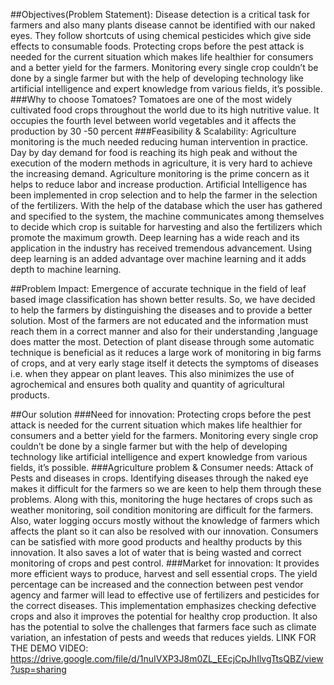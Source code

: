 ##Objectives(Problem Statement):
    Disease detection is a critical task for farmers and also many plants disease cannot be identified with our naked eyes. They follow shortcuts of using chemical pesticides which give side effects to consumable foods. 
    Protecting crops before the pest attack is needed for the current situation which makes life healthier for consumers and a better yield for the farmers.  Monitoring every single crop couldn’t be done by a single farmer but with the help of developing technology like artificial intelligence and expert knowledge from various fields, it’s possible.
###Why to choose Tomatoes?
    Tomatoes are one of the most widely cultivated food crops throughout the world due to its high nutritive value. It occupies the fourth level between world vegetables and it affects the production by 30 -50 percent
###Feasibility & Scalability:
      Agriculture monitoring is the much needed reducing human intervention in practice. Day by day demand for food is reaching its high peak and without the execution of the modern methods in agriculture, it is very hard to achieve the increasing demand. Agriculture monitoring is the prime concern as it helps to reduce labor and increase production. Artificial Intelligence has been implemented in crop selection and to help the farmer in the selection of the fertilizers. With the help of the database which the user has gathered and specified to the system, the machine communicates among themselves to decide which crop is suitable for harvesting and also the fertilizers which promote the maximum growth. Deep learning has a wide reach and its application in the industry has received tremendous advancement. Using deep learning is an added advantage over machine learning and it adds depth to machine learning. 

##Problem Impact:
    Emergence of accurate technique in the field of leaf based image classification has shown better results. So, we have decided to help the farmers by distinguishing the diseases and to provide a better solution. Most of the farmers are not educated and the information must reach them in a correct manner and also for their understanding ,language does matter the most. Detection of plant disease through some automatic technique is beneficial as it reduces a large work of monitoring in big farms of crops, and at very early stage itself it detects the symptoms of diseases i.e. when they appear on plant leaves. This also minimizes the use of agrochemical and ensures both quality and quantity of agricultural products.

##Our solution 
###Need for innovation: 
    Protecting crops before the pest attack is needed for the current situation which makes life healthier for consumers and a better yield for the farmers.  Monitoring every single crop couldn’t be done by a single farmer but with the help of developing technology like artificial intelligence and expert knowledge from various fields, it’s possible. 
###Agriculture problem & Consumer needs: 
    Attack of Pests and diseases in crops. Identifying diseases through the naked eye makes it difficult for the farmers so we are keen to help them through these problems. Along with this, monitoring the huge hectares of crops such as weather monitoring, soil condition monitoring are difficult for the farmers. Also, water logging occurs mostly without the knowledge of farmers which affects the plant so it can also be resolved with our innovation. 
Consumers can be satisfied with more good products and healthy products by this innovation. It also saves a lot of water that is being wasted and correct monitoring of crops and pest control.
###Market for innovation: 
    It provides more efficient ways to produce, harvest and sell essential crops. The yield percentage can be increased and the connection between pest vendor agency and farmer will lead to effective use of fertilizers and pesticides for the correct diseases. This implementation emphasizes checking defective crops and also it improves the potential for healthy crop production. It also has the potential to solve the challenges that farmers face such as climate variation, an infestation of pests and weeds that reduces yields.
LINK FOR THE DEMO VIDEO: https://drive.google.com/file/d/1nuIVXP3J8m0ZL_EEcjCpJhIlvgTtsQBZ/view?usp=sharing


